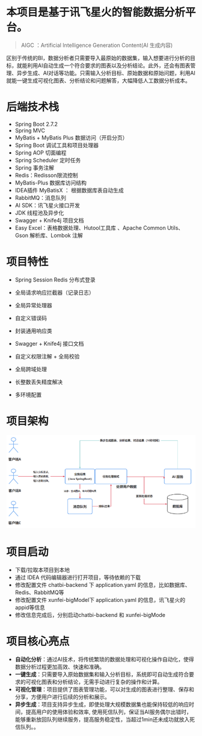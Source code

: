 # 本项目是基于讯飞星火的智能数据分析平台。

> AIGC ：Artificial Intelligence Generation Content(AI 生成内容)

区别于传统的BI，数据分析者只需要导入最原始的数据集，输入想要进行分析的目标，就能利用AI自动生成一个符合要求的图表以及分析结论。此外，还会有图表管理、异步生成、AI对话等功能。只需输入分析目标、原始数据和原始问题，利用AI就能一键生成可视化图表、分析结论和问题解答，大幅降低人工数据分析成本。

# 后端技术栈
- Spring Boot 2.7.2
- Spring MVC
- MyBatis + MyBatis Plus 数据访问（开启分页）
- Spring Boot 调试工具和项目处理器
- Spring AOP 切面编程
- Spring Scheduler 定时任务
- Spring 事务注解
- Redis：Redisson限流控制
- MyBatis-Plus 数据库访问结构
- IDEA插件 MyBatisX ： 根据数据库表自动生成
- RabbitMQ：消息队列
- AI SDK：讯飞星火接口开发
- JDK 线程池及异步化
- Swagger + Knife4j 项目文档
- Easy Excel：表格数据处理、Hutool工具库 、Apache Common Utils、Gson 解析库、Lombok 注解

# 项目特性
- Spring Session Redis 分布式登录
- 全局请求响应拦截器（记录日志）
- 全局异常处理器
- 自定义错误码
- 封装通用响应类
- Swagger + Knife4j 接口文档
- 自定义权限注解 + 全局校验
- 全局跨域处理
- 长整数丢失精度解决

  
- 多环境配置

# 项目架构
![alt text](image.png)

# 项目启动
- 下载/拉取本项目到本地
- 通过 IDEA 代码编辑器进行打开项目，等待依赖的下载
- 修改配置文件 chatbi-backend 下 application.yaml 的信息，比如数据库、Redis、RabbitMQ等
- 修改配置文件 xunfei-bigModel下 application.yaml 的信息，讯飞星火的appid等信息
- 修改信息完成后，分别启动chatbi-backend 和 xunfei-bigMode

# 项目核心亮点

- **自动化分析**：通过AI技术，将传统繁琐的数据处理和可视化操作自动化，使得数据分析过程更加高效、快速和准确。
- **一键生成**：只需要导入原始数据集和输入分析目标，系统即可自动生成符合要求的可视化图表和分析结论，无需手动进行复杂的操作和计算。
- **可视化管理**：项目提供了图表管理功能，可以对生成的图表进行整理、保存和分享，方便用户进行后续的分析和展示。
- **异步生成**：项目支持异步生成，即使处理大规模数据集也能保持较低的响应时间，提高用户的使用体验和效率, 使用死信队列，保证当AI服务偶尔出错时，能够重新放回队列继续服务，提高服务稳定性，当超过1min还未成功就放入死信队列。。

